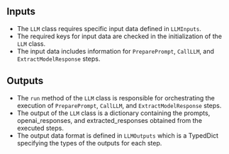 ## Inputs
- The `LLM` class requires specific input data defined in `LLMInputs`.
- The required keys for input data are checked in the initialization of the `LLM` class.
- The input data includes information for `PreparePrompt`, `CallLLM`, and `ExtractModelResponse` steps.

## Outputs
- The `run` method of the `LLM` class is responsible for orchestrating the execution of `PreparePrompt`, `CallLLM`, and `ExtractModelResponse` steps.
- The output of the `LLM` class is a dictionary containing the prompts, openai_responses, and extracted_responses obtained from the executed steps.
- The output data format is defined in `LLMOutputs` which is a TypedDict specifying the types of the outputs for each step.